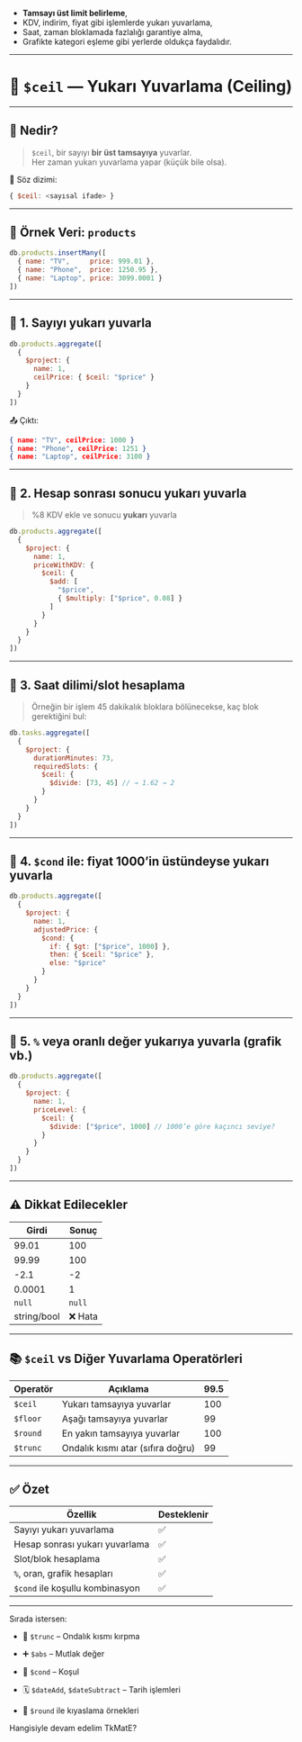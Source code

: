 
- **Tamsayı üst limit belirleme**,
- KDV, indirim, fiyat gibi işlemlerde yukarı yuvarlama,
- Saat, zaman bloklamada fazlalığı garantiye alma,
- Grafikte kategori eşleme gibi yerlerde oldukça faydalıdır.

---

# 🔼 `$ceil` — Yukarı Yuvarlama (Ceiling)

---

## 🎯 Nedir?

> `$ceil`, bir sayıyı **bir üst tamsayıya** yuvarlar.  
> Her zaman yukarı yuvarlama yapar (küçük bile olsa).

📌 Söz dizimi:

```js
{ $ceil: <sayısal ifade> }
```

---

## 📁 Örnek Veri: `products`

```js
db.products.insertMany([
  { name: "TV",     price: 999.01 },
  { name: "Phone",  price: 1250.95 },
  { name: "Laptop", price: 3099.0001 }
])
```

---

## 📌 1. Sayıyı yukarı yuvarla

```js
db.products.aggregate([
  {
    $project: {
      name: 1,
      ceilPrice: { $ceil: "$price" }
    }
  }
])
```

📤 Çıktı:

```json
{ name: "TV", ceilPrice: 1000 }
{ name: "Phone", ceilPrice: 1251 }
{ name: "Laptop", ceilPrice: 3100 }
```

---

## 📌 2. Hesap sonrası sonucu yukarı yuvarla

> %8 KDV ekle ve sonucu **yukarı** yuvarla

```js
db.products.aggregate([
  {
    $project: {
      name: 1,
      priceWithKDV: {
        $ceil: {
          $add: [
            "$price",
            { $multiply: ["$price", 0.08] }
          ]
        }
      }
    }
  }
])
```

---

## 📌 3. Saat dilimi/slot hesaplama

> Örneğin bir işlem 45 dakikalık bloklara bölünecekse, kaç blok gerektiğini bul:

```js
db.tasks.aggregate([
  {
    $project: {
      durationMinutes: 73,
      requiredSlots: {
        $ceil: {
          $divide: [73, 45] // → 1.62 → 2
        }
      }
    }
  }
])
```

---

## 📌 4. `$cond` ile: fiyat 1000’in üstündeyse yukarı yuvarla

```js
db.products.aggregate([
  {
    $project: {
      name: 1,
      adjustedPrice: {
        $cond: {
          if: { $gt: ["$price", 1000] },
          then: { $ceil: "$price" },
          else: "$price"
        }
      }
    }
  }
])
```

---

## 📌 5. `%` veya oranlı değer yukarıya yuvarla (grafik vb.)

```js
db.products.aggregate([
  {
    $project: {
      name: 1,
      priceLevel: {
        $ceil: {
          $divide: ["$price", 1000] // 1000’e göre kaçıncı seviye?
        }
      }
    }
  }
])
```

---

## ⚠️ Dikkat Edilecekler

|Girdi|Sonuç|
|---|---|
|99.01|100|
|99.99|100|
|-2.1|-2|
|0.0001|1|
|`null`|`null`|
|string/bool|❌ Hata|

---

## 📚 `$ceil` vs Diğer Yuvarlama Operatörleri

|Operatör|Açıklama|99.5|
|---|---|---|
|`$ceil`|Yukarı tamsayıya yuvarlar|100|
|`$floor`|Aşağı tamsayıya yuvarlar|99|
|`$round`|En yakın tamsayıya yuvarlar|100|
|`$trunc`|Ondalık kısmı atar (sıfıra doğru)|99|

---

## ✅ Özet

|Özellik|Desteklenir|
|---|---|
|Sayıyı yukarı yuvarlama|✅|
|Hesap sonrası yukarı yuvarlama|✅|
|Slot/blok hesaplama|✅|
|`%`, oran, grafik hesapları|✅|
|`$cond` ile koşullu kombinasyon|✅|

---

Sırada istersen:

- 🔻 `$trunc` – Ondalık kısmı kırpma
    
- ➕ `$abs` – Mutlak değer
    
- 🎯 `$cond` – Koşul
    
- 🗓 `$dateAdd`, `$dateSubtract` – Tarih işlemleri
    
- 📐 `$round` ile kıyaslama örnekleri
    

Hangisiyle devam edelim TkMatE?